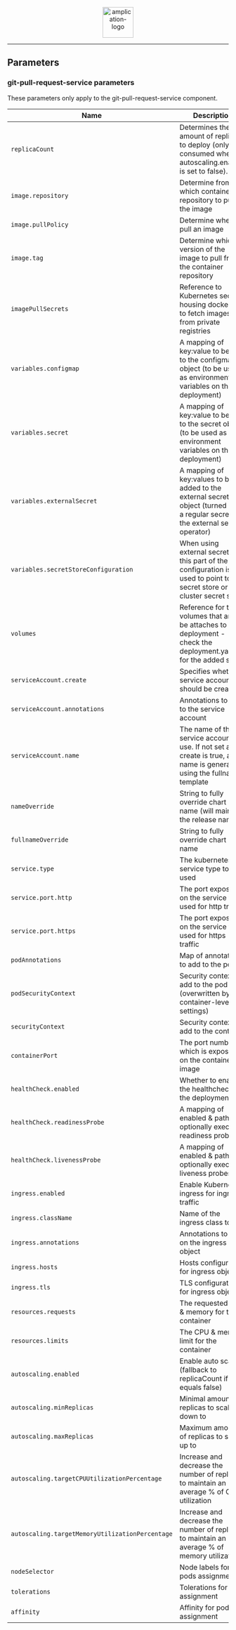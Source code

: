 <p align="center">
  <a href="https://amplication.com" target="_blank">
    <img alt="amplication-logo" height="70" alt="Amplication Logo" src="https://amplication.com/images/amplication-logo-purple.svg"/>
  </a>
</p>

---

## Parameters

### git-pull-request-service parameters

These parameters only apply to the git-pull-request-service component.

| Name                                            | Description                                                                                                                        | Value                                                                               |
| ----------------------------------------------- | ---------------------------------------------------------------------------------------------------------------------------------- | ----------------------------------------------------------------------------------- |
| `replicaCount`                                  | Determines the amount of replicas to deploy (only consumed when autoscaling.enabled is set to false).                              | `1`                                                                                 |
| `image.repository`                              | Determine from which container repository to pull the image                                                                        | `439403303254.dkr.ecr.us-east-1.amazonaws.com/amplication-git-pull-request-service` |
| `image.pullPolicy`                              | Determine when to pull an image                                                                                                    | `IfNotPresent`                                                                      |
| `image.tag`                                     | Determine which version of the image to pull from the container repository                                                         | `""`                                                                                |
| `imagePullSecrets`                              | Reference to Kubernetes secrets housing dockercfg to fetch images from private registries                                          | `[]`                                                                                |
| `variables.configmap`                           | A mapping of key:value to be add to the configmap object (to be used as environment variables on the deployment)                   | `{}`                                                                                |
| `variables.secret`                              | A mapping of key:value to be add to the secret object (to be used as environment variables on the deployment)                      | `{}`                                                                                |
| `variables.externalSecret`                      | A mapping of key:values to be added to the external secrets object (turned into a regular secret by the external secrets operator) | `{}`                                                                                |
| `variables.secretStoreConfiguration`            | When using external secrets this part of the configuration is used to point to the secret store or cluster secret store            | `{}`                                                                                |
| `volumes`                                       | Reference for the volumes that are to be attaches to the deployment - check the deployment.yaml for the added suffix               | `[]`                                                                                |
| `serviceAccount.create`                         | Specifies whether a service account should be created                                                                              | `true`                                                                              |
| `serviceAccount.annotations`                    | Annotations to add to the service account                                                                                          | `{}`                                                                                |
| `serviceAccount.name`                           | The name of the service account to use. If not set and create is true, a name is generated using the fullname template             | `""`                                                                                |
| `nameOverride`                                  | String to fully override chart name (will maintain the release name)                                                               | `""`                                                                                |
| `fullnameOverride`                              | String to fully override chart name                                                                                                | `""`                                                                                |
| `service.type`                                  | The kubernetes service type to be used                                                                                             | `ClusterIP`                                                                         |
| `service.port.http`                             | The port exposed on the service to be used for http traffic                                                                        | `80`                                                                                |
| `service.port.https`                            | The port exposed on the service to be used for https traffic                                                                       | `443`                                                                               |
| `podAnnotations`                                | Map of annotations to add to the pods                                                                                              | `{}`                                                                                |
| `podSecurityContext`                            | Security context to add to the pod (overwritten by container-level settings)                                                       | `{}`                                                                                |
| `securityContext`                               | Security context to add to the container                                                                                           | `{}`                                                                                |
| `containerPort`                                 | The port number which is exposed on the container image                                                                            | `3333`                                                                              |
| `healthCheck.enabled`                           | Whether to enable the healthcheck on the deployment                                                                                | `false`                                                                             |
| `healthCheck.readinessProbe`                    | A mapping of enabled & path to optionally execute readiness probes                                                                 | `{}`                                                                                |
| `healthCheck.livenessProbe`                     | A mapping of enabled & path to optionally execute liveness probes                                                                  | `{}`                                                                                |
| `ingress.enabled`                               | Enable Kubernetes ingress for ingress traffic                                                                                      | `false`                                                                             |
| `ingress.className`                             | Name of the ingress class to use                                                                                                   | `""`                                                                                |
| `ingress.annotations`                           | Annotations to add on the ingress object                                                                                           | `{}`                                                                                |
| `ingress.hosts`                                 | Hosts configuration for ingress object                                                                                             | `[]`                                                                                |
| `ingress.tls`                                   | TLS configuration for ingress object                                                                                               | `[]`                                                                                |
| `resources.requests`                            | The requested CPU & memory for the container                                                                                       | `{}`                                                                                |
| `resources.limits`                              | The CPU & memory limit for the container                                                                                           | `{}`                                                                                |
| `autoscaling.enabled`                           | Enable auto scaling (fallback to replicaCount if equals false)                                                                     | `false`                                                                             |
| `autoscaling.minReplicas`                       | Minimal amount of replicas to scale down to                                                                                        | `1`                                                                                 |
| `autoscaling.maxReplicas`                       | Maximum amount of replicas to scale up to                                                                                          | `10`                                                                                |
| `autoscaling.targetCPUUtilizationPercentage`    | Increase and decrease the number of replicas to maintain an average % of CPU utilization                                           | `80`                                                                                |
| `autoscaling.targetMemoryUtilizationPercentage` | Increase and decrease the number of replicas to maintain an average % of memory utilization                                        | `80`                                                                                |
| `nodeSelector`                                  | Node labels for pods assignment                                                                                                    | `{}`                                                                                |
| `tolerations`                                   | Tolerations for pods assignment                                                                                                    | `[]`                                                                                |
| `affinity`                                      | Affinity for pods assignment                                                                                                       | `{}`                                                                                |
